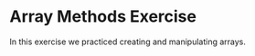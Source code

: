 Array Methods Exercise
====================

In this exercise we practiced creating and manipulating arrays.
